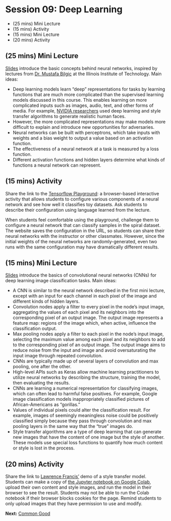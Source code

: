 # Session 09: Deep Learning

- (25 mins) Mini Lecture
- (15 mins) Activity
- (15 mins) Mini Lecture
- (20 mins) Activity

## (25 mins) Mini Lecture

[Slides](https://docs.google.com/presentation/d/18YLnUL4r4q-bp9l8a9VynJb7gf0wXnyN8wnhBLyjTsg/edit#slide=id.g4c29fe321c_0_30) introduce the basic concepts behind neural networks, inspired by lectures from [Dr. Mustafa Bilgic](http://www.cs.iit.edu/~mbilgic/#courses) at the Illinois Institute of Technology. Main ideas:

- Deep learning models learn “deep” representations for tasks by learning functions that are much more complicated than the supervised learning models discussed in this course. This enables learning on more complicated inputs such as images, audio, text, and other forms of media. For example, [NVIDIA researchers](https://www.youtube.com/watch?v=kSLJriaOumA) used deep learning and style transfer algorithms to generate realistic human faces.
- However, the more complicated representations may make models more difficult to explain and introduce new opportunities for adversaries.
- Neural networks can be built with perceptrons, which take inputs with weights and a bias weight to output a value based on an activation function.
- The effectiveness of a neural network at a task is measured by a loss function.
- Different activation functions and hidden layers determine what kinds of functions a neural network can represent.

## (15 mins) Activity

Share the link to the [Tensorflow Playground](https://playground.tensorflow.org/): a browser-based interactive activity that allows students to configure various components of a neural network and see how well it classifies toy datasets. Ask students to describe their configuration using language learned from the lecture.

When students feel comfortable using the playground, challenge them to configure a neural network that can classify samples in the spiral dataset. The website saves the configuration in the URL, so students can share their neural networks with the instructor or other classmates. However, since the initial weights of the neural networks are randomly-generated, even two runs with the same configuration may have dramatically different results.

## (15 mins) Mini Lecture

[Slides](https://docs.google.com/presentation/d/18YLnUL4r4q-bp9l8a9VynJb7gf0wXnyN8wnhBLyjTsg/edit#slide=id.g4d4fb7ccc9_0_351) introduce the basics of convolutional neural networks (CNNs) for deep learning image classification tasks. Main ideas:

- A CNN is similar to the neural network described in the first mini lecture, except with an input for each channel in each pixel of the image and different kinds of hidden layers.
- Convolution nodes apply a filter to every pixel in the node’s input image, aggregating the values of each pixel and its neighbors into the corresponding pixel of an output image. The output image represents a feature map: regions of the image which, when active, influence the classification output.
- Max pooling nodes apply a filter to each pixel in the node’s input image, selecting the maximum value among each pixel and its neighbors to add to the corresponding pixel of an output image. The output image aims to reduce noise from the input and image and avoid oversaturating the input image through repeated convolution.
- CNNs are typically made up of several layers of convolution and max pooling, one after the other.
- High-level APIs such as Keras allow machine learning practitioners to utilize neural networks by describing the structure, training the model, then evaluating the results.
- CNNs are learning a numerical representation for classifying images, which can often lead to harmful false positives. For example, Google image classification models inappropriately classified pictures of African-Americans as “gorillas.”
- Values of individual pixels could alter the classification result. For example, images of seemingly meaningless noise could be positively classified simply because they pass through convolution and max pooling layers in the same way that the “true” images do.
- Style transfer algorithms are a type of deep learning that can generate new images that have the content of one image but the style of another. These models use special loss functions to quantify how much content or style is lost in the process.

## (20 mins) Activity

Share the link to [Lawrence Francis’](https://github.com/ldfrancis) demo of a style transfer model. Students can make a copy of [the Jupyter notebook on Google Colab](http://bit.ly/2H9gvIW), upload their own content and style images, and run the model in their browser to see the result. Students may not be able to run the Colab notebook if their browser blocks cookies for the page. Remind students to only upload images that they have permission to use and modify.

**Next:** [Common Good](session10.md)
